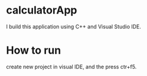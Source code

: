 # calculatorApp
I build this application using C++ and Visual Studio IDE. 

# How to run
create new project in visual IDE, and the press ctr+f5.
